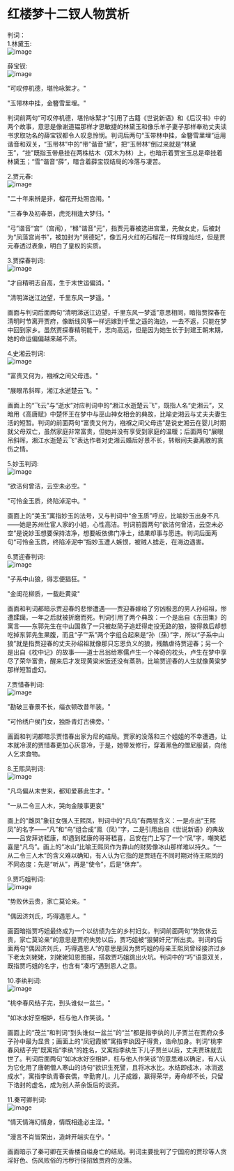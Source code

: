 # 红楼梦十二钗人物赏析
判词：  
1.林黛玉:    
![image](https://github.com/guoyanziyi121314/test_11_21test_11_21/assets/139794361/c537dd6f-4ab8-4d8a-aee1-00df98be9410)

  薛宝钗:  
![image](https://github.com/guoyanziyi121314/test_11_21test_11_21/assets/139794361/ff15c4e3-46c3-4bfd-b4cd-6f7c6aa247c7)

"可叹停机德，堪怜咏絮才。"  

"玉带林中挂，金簪雪里埋。"

判词前两句“可叹停机德，堪怜咏絮才”引用了古籍《世说新语》和《后汉书》中的两个故事，意思是像谢道韫那样才思敏捷的林黛玉和像乐羊子妻子那样奉劝丈夫读书求取功名的薛宝钗都令人叹息怜悯。判词后两句“玉带林中挂，金簪雪里埋”运用谐音和双关，“玉带林”中的“带”谐音“黛”，把“玉带林”倒过来就是“林黛玉”，“挂”既指玉带悬挂在两株枯木（双木为林）上，也暗示着贾宝玉总是牵挂着林黛玉；“雪”谐音“薛”，暗含着薛宝钗结局的冷落与凄苦。  

2.贾元春:    
![image](https://github.com/guoyanziyi121314/test_11_21test_11_21/assets/139794361/b4e32244-aa76-40ca-b136-69b81ebb50cc)

"二十年来辨是非，榴花开处照宫闱。"  

"三春争及初春景，虎兕相逢大梦归。"

“弓”谐音“宫”（宫闱），“橼”谐音“元”，指贾元春被选进宫里，先做女史，后被封为“凤藻宫尚书”，被加封为“贤德妃”，像五月火红的石榴花一样辉煌灿烂，但是贾元春透过表象，明白了皇权的实质。

3.贾探春判词:    
![image](https://github.com/guoyanziyi121314/test_11_21test_11_21/assets/139794361/3720cddf-8eac-49db-bdf2-44f18e8d9598)

"才自精明志自高，生于末世运偏消。"  

"清明涕送江边望，千里东风一梦遥。"

画面与判词后面两句“清明涕送江边望，千里东风一梦遥”意思相同，暗指贾探春在清明时节离开贾府，像断线风筝一样远嫁到千里之遥的海边，一去不返，只能在梦中回到家乡。虽然贾探春精明能干，志向高远，但是因为她生长于封建王朝末期，她的命运偏偏越来越不济。

4.史湘云判词:  
![image](https://github.com/guoyanziyi121314/test_11_21test_11_21/assets/139794361/22d29875-d521-46cc-a609-a1008515f20e)

"富贵又何为，襁褓之间父母违。"  

"展眼吊斜晖，湘江水逝楚云飞。"

画面上的“飞云”与“逝水”对应判词中的“湘江水逝楚云飞”，既指人名“史湘云”，又暗用《高唐赋》中楚怀王在梦中与巫山神女相会的典故，比喻史湘云与丈夫夫妻生活的短暂。判词的前面两句“富贵又何为，襁褓之间父母违”是说史湘云在婴儿时期就父母双亡，虽然家庭非常富贵，但她并没有享受到家庭的温暖；后面两句“展眼吊斜晖，湘江水逝楚云飞”表达作者对史湘云婚后好景不长，转眼间夫妻离散的哀伤之情。

5.妙玉判词:  
![image](https://github.com/guoyanziyi121314/test_11_21test_11_21/assets/139794361/d0f17af8-38b0-487e-b667-ea22fdd5c457)

"欲洁何曾洁，云空未必空。"  

"可怜金玉质，终陷淖泥中。"

画面上的“美玉”寓指妙玉的法号，又与判词中“金玉质”呼应，比喻妙玉出身不凡——她是苏州仕宦人家的小姐，心性高洁。判词前面两句“欲洁何曾洁，云空未必空”是说妙玉想要保持洁净，想要皈依佛门净土，结果却事与愿违。判词后面两句“可怜金玉质，终陷淖泥中”指妙玉遭人嫉恨，被贼人掳走，在海边遇害。

6.贾迎春判词:  
![image](https://github.com/guoyanziyi121314/test_11_21test_11_21/assets/139794361/29255048-ec8d-489b-9ded-add89ec3c789)

"子系中山狼，得志便猖狂。"  

"金闺花柳质，一载赴黄粱"

画面和判词都暗示贾迎春的悲惨遭遇——贾迎春嫁给了穷凶极恶的男人孙绍祖，惨遭蹂躏，一年之后就被折磨而死。判词引用了两个典故：一个是出自《东田集》的寓言——东郭先生在中山国救了一只被赵简子追赶得走投无路的狼，狼得救后却想吃掉东郭先生果腹，而且“子”“系”两个字组合起来是“孙（孫）”字，所以“子系中山狼”就是指贾迎春的丈夫孙绍祖就像那只忘恩负义的狼，残酷虐待贾迎春；另一个是出自《枕中记》的故事——道士吕翁给寒儒卢生一个神奇的枕头，卢生在梦中享尽了荣华富贵，醒来后才发现黄粱米饭还没有蒸熟，比喻贾迎春的人生就像黄粱梦那样短暂虚幻。

7.贾惜春判词:    
![image](https://github.com/guoyanziyi121314/test_11_21test_11_21/assets/139794361/905611da-9525-4b0b-bcc2-44dd012502c4)

"勘破三春景不长，缁衣顿改昔年装。"  

"可怜绣户侯门女，独卧青灯古佛旁。'

画面和判词都暗示贾惜春出家为尼的结局。贾家的没落和三个姐姐的不幸遭遇，让本就冷漠的贾惜春更加心灰意冷，于是，她带发修行，穿着黑色的僧尼服装，向他人乞求食物。

8.王熙凤判词:   
![image](https://github.com/guoyanziyi121314/test_11_21test_11_21/assets/139794361/69249a59-5cd2-4262-b1e0-75a4e8faf503)

"凡鸟偏从末世来，都知爱慕此生才。"  

"一从二令三人木，哭向金陵事更哀"

画上的“雌凤”象征女强人王熙凤，判词中的“凡鸟”有两层含义：一是点出“王熙凤”的名字——“凡”和“鸟”组合成“鳯（凤）”字，二是引用出自《世说新语》的典故——吕安拜访嵇康，却遇到嵇康的哥哥嵇喜，吕安在门上写了一个“凤”字，嘲笑嵇喜是“凡鸟”。画上的“冰山”比喻王熙凤作为靠山的财势像冰山那样难以持久。“一从二令三人木”的含义难以确知，有人认为它指的是贾琏在不同时期对待王熙凤的不同态度：先是“听从”，再是“使令”，后是“休弃”。

9.贾巧姐判词:  
![image](https://github.com/guoyanziyi121314/test_11_21test_11_21/assets/139794361/2e94eee2-4d63-4b47-aa0a-49aa3d01f921)

"势败休云贵，家亡莫论亲。"  

"偶因济刘氏，巧得遇恩人。"

画面暗指贾巧姐最终成为一个以纺绩为生的乡村妇女。判词前面两句“势败休云贵，家亡莫论亲”的意思是贾府失势以后，贾巧姐被“狠舅奸兄”所出卖。判词的后面两句“偶因济刘氏，巧得遇恩人”的意思是因为贾巧姐的母亲王熙凤曾经接济过乡下老太刘姥姥，刘姥姥知恩图报，搭救贾巧姐跳出火坑。判词中的“巧”语意双关，既指贾巧姐的名字，也含有“凑巧”遇到恩人之意。

10.李纨判词:  
![image](https://github.com/guoyanziyi121314/test_11_21test_11_21/assets/139794361/726d0d81-c3a8-4568-956a-e94e896c1d86)

"桃李春风结子完，到头谁似一盆兰。"  

"如冰水好空相妒，枉与他人作笑谈。"

画面上的“茂兰”和判词“到头谁似一盆兰”的“兰”都是指李纨的儿子贾兰在贾府众多子孙中最为显贵；画面上的“凤冠霞帔”寓指李纨因子得贵，诰命加身。判词“桃李春风结子完”既寓指“李纨”的姓名，又寓指李纨生下儿子贾兰以后，丈夫贾珠就去世了。判词后面两句“如冰水好空相妒，枉与他人作笑谈”的意思难以确定，有人认为它化用了唐朝僧人寒山的诗句“欲识生死譬，且将冰水比。水结即成冰，冰消返成水”，寓指李纨青春丧偶，辛勤育儿，儿子成器，赢得荣华，寿命却不长，只留下诰封的虚名，成为别人茶余饭后的谈资。

11.秦可卿判词:  
![image](https://github.com/guoyanziyi121314/test_11_21test_11_21/assets/139794361/95e9f99f-6b8f-4136-aaf1-a7319ee6acc8)

"情天情海幻情身，情既相逢必主淫。"   

"漫言不肖皆荣出，造衅开端实在宁。"

画面暗示了秦可卿在天香楼自缢身亡的结局。判词主要批判了宁国府的贾珍等人贪淫好色、伤风败俗的污秽行径招致贾府的没落。













